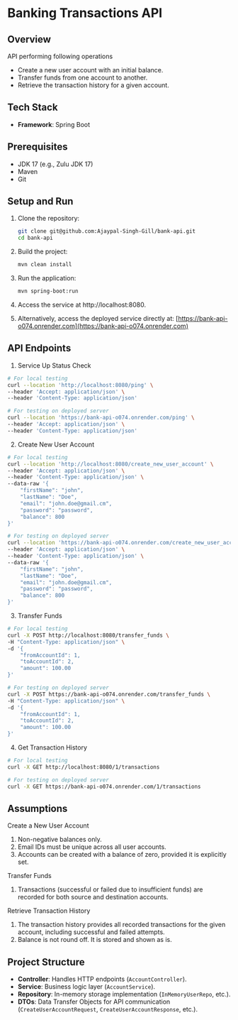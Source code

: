 # Banking Transactions API

## Overview

API performing following operations

- Create a new user account with an initial balance.
- Transfer funds from one account to another.
- Retrieve the transaction history for a given account.

## Tech Stack

- **Framework**: Spring Boot

## Prerequisites

- JDK 17 (e.g., Zulu JDK 17)
- Maven
- Git

## Setup and Run

1. Clone the repository:
   ```bash
   git clone git@github.com:Ajaypal-Singh-Gill/bank-api.git
   cd bank-api
   ```
2. Build the project:

    ```bash
    mvn clean install
    ```
3. Run the application:

    ```bash
    mvn spring-boot:run
    ```
   
4. Access the service at http://localhost:8080.
5. Alternatively, access the deployed service directly at:
      [https://bank-api-o074.onrender.com](https://bank-api-o074.onrender.com)
   
## API Endpoints

1. Service Up Status Check

```bash
# For local testing
curl --location 'http://localhost:8080/ping' \
--header 'Accept: application/json' \
--header 'Content-Type: application/json'

# For testing on deployed server
curl --location 'https://bank-api-o074.onrender.com/ping' \
--header 'Accept: application/json' \
--header 'Content-Type: application/json'
```

2. Create New User Account

```bash
# For local testing
curl --location 'http://localhost:8080/create_new_user_account' \
--header 'Accept: application/json' \
--header 'Content-Type: application/json' \
--data-raw '{
    "firstName": "john",
    "lastName": "Doe",
    "email": "john.doe@gmail.cm",
    "password": "password",
    "balance": 800
}'

# For testing on deployed server
curl --location 'https://bank-api-o074.onrender.com/create_new_user_account' \
--header 'Accept: application/json' \
--header 'Content-Type: application/json' \
--data-raw '{
    "firstName": "john",
    "lastName": "Doe",
    "email": "john.doe@gmail.cm",
    "password": "password",
    "balance": 800
}'
```

3. Transfer Funds

```bash
# For local testing
curl -X POST http://localhost:8080/transfer_funds \
-H "Content-Type: application/json" \
-d '{
    "fromAccountId": 1,
    "toAccountId": 2,
    "amount": 100.00
}'

# For testing on deployed server
curl -X POST https://bank-api-o074.onrender.com/transfer_funds \
-H "Content-Type: application/json" \
-d '{
    "fromAccountId": 1,
    "toAccountId": 2,
    "amount": 100.00
}'
```

4. Get Transaction History

```bash
# For local testing
curl -X GET http://localhost:8080/1/transactions

# For testing on deployed server
curl -X GET https://bank-api-o074.onrender.com/1/transactions

```

## Assumptions

Create a New User Account

1. Non-negative balances only.
2. Email IDs must be unique across all user accounts.
3. Accounts can be created with a balance of zero, provided it is explicitly set.

Transfer Funds
1. Transactions (successful or failed due to insufficient funds) are recorded for both source and destination accounts.


Retrieve Transaction History
1. The transaction history provides all recorded transactions for the given account, including successful and failed attempts.
2. Balance is not round off. It is stored and shown as is.

## Project Structure
- **Controller**: Handles HTTP endpoints (`AccountController`).
- **Service**: Business logic layer (`AccountService`).
- **Repository**: In-memory storage implementation (`InMemoryUserRepo`, etc.).
- **DTOs**: Data Transfer Objects for API communication (`CreateUserAccountRequest`, `CreateUserAccountResponse`, etc.).